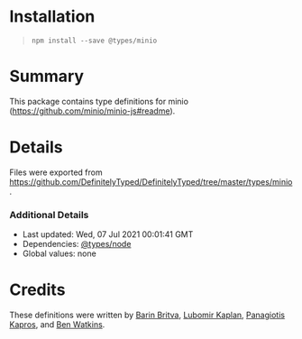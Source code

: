 # Installation
> `npm install --save @types/minio`

# Summary
This package contains type definitions for minio (https://github.com/minio/minio-js#readme).

# Details
Files were exported from https://github.com/DefinitelyTyped/DefinitelyTyped/tree/master/types/minio.

### Additional Details
 * Last updated: Wed, 07 Jul 2021 00:01:41 GMT
 * Dependencies: [@types/node](https://npmjs.com/package/@types/node)
 * Global values: none

# Credits
These definitions were written by [Barin Britva](https://github.com/barinbritva), [Lubomir Kaplan](https://github.com/castorw), [Panagiotis Kapros](https://github.com/loremaps), and [Ben Watkins](https://github.com/OutdatedVersion).
